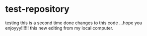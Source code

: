 # test-repository

testing
this is a second time done changes to this code ...hope you enjoyyy!!!!!!
this new editing from my local computer.
